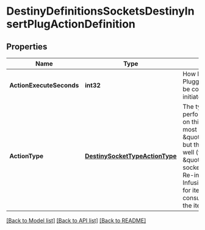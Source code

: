 # DestinyDefinitionsSocketsDestinyInsertPlugActionDefinition

## Properties
Name | Type | Description | Notes
------------ | ------------- | ------------- | -------------
**ActionExecuteSeconds** | **int32** | How long it takes for the Plugging of the item to be completed once it is initiated, if you care. | [optional] 
**ActionType** | [**DestinySocketTypeActionType**](Destiny.SocketTypeActionType.md) | The type of action being performed when you act on this Socket Type. The most common value is \&quot;insert plug\&quot;, but there are others as well (for instance, a \&quot;Masterwork\&quot; socket may allow for Re-initialization, and an Infusion socket allows for items to be consumed to upgrade the item) | [optional] 

[[Back to Model list]](../README.md#documentation-for-models) [[Back to API list]](../README.md#documentation-for-api-endpoints) [[Back to README]](../README.md)


